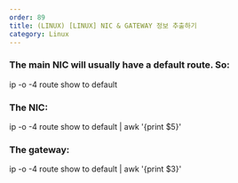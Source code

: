 ```yaml
---   
order: 89   
title: (LINUX) [LINUX] NIC & GATEWAY 정보 추출하기   
category: Linux   
---   
```

   
### The main NIC will usually have a default route. So:   
ip -o -4 route show to default   
   
### The NIC:   
ip -o -4 route show to default | awk '{print $5}'   
   
###  The gateway:   
ip -o -4 route show to default | awk '{print $3}'   

